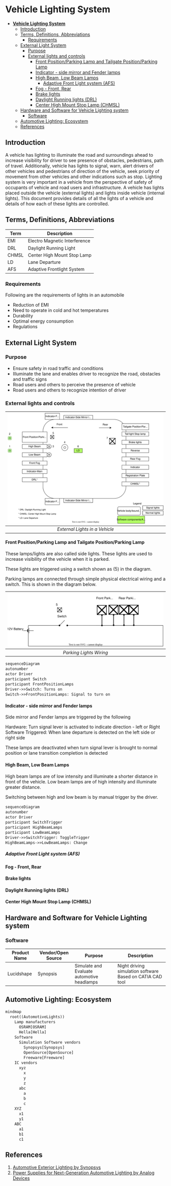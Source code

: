 # **Vehicle Lighting System**


- [**Vehicle Lighting System**](#vehicle-lighting-system)
  - [Introduction](#introduction)
  - [Terms, Definitions, Abbreviations](#terms-definitions-abbreviations)
    - [Requirements](#requirements)
  - [External Light System](#external-light-system)
    - [Purpose](#purpose)
    - [External lights and controls](#external-lights-and-controls)
      - [Front Position/Parking Lamp and Tailgate Position/Parking Lamp](#front-positionparking-lamp-and-tailgate-positionparking-lamp)
      - [Indicator - side mirror and Fender lamps](#indicator---side-mirror-and-fender-lamps)
      - [High Beam, Low Beam Lamps](#high-beam-low-beam-lamps)
        - [Adaptive Front Light system (AFS)](#adaptive-front-light-system-afs)
      - [Fog - Front, Rear](#fog---front-rear)
      - [Brake lights](#brake-lights)
      - [Daylight Running lights (DRL)](#daylight-running-lights-drl)
      - [Center High Mount Stop Lamp (CHMSL)](#center-high-mount-stop-lamp-chmsl)
  - [Hardware and Software for Vehicle Lighting system](#hardware-and-software-for-vehicle-lighting-system)
    - [Software](#software)
  - [Automotive Lighting: Ecosystem](#automotive-lighting-ecosystem)
  - [References](#references)

## Introduction
A vehicle has lighting to illuminate the road and surroundings ahead to increase visibility for driver to see presence of obstacles, pedestrians, path of travel. Additionally, vehicle has lights to signal, warn, alert drivers of other vehicles and pedestrians of direction of the vehicle, seek priority of movement from other vehicles and other indications such as stop. Lighting system is very important in a vehicle from the perspective of safety of occupants of vehicle and road users and infrastructure. A vehicle has lights placed outside the vehicle (external lights) and lights inside vehicle (internal lights). This document provides details of all the lights of a vehicle and details of how each of these lights are controlled.

## Terms, Definitions, Abbreviations

| Term | Description |
|------|-------------|
| EMI  | Electro Magnetic Interference |
| DRL  | Daylight Running Light |
| CHMSL | Center High Mount Stop Lamp |
| LD | Lane Departure |
| AFS | Adaptive Frontlight System |


### Requirements

Following are the requirements of lights in an automobile

* Reduction of EMI
* Need to operate in cold and hot temperatures
* Durability
* Optimal energy consumption
* Regulations

 

## External Light System

### Purpose

* Ensure safety in road traffic and conditions
* Illuminate the lane and enables driver to recognize the road, obstacles and traffic signs
* Road users and others to perceive the presence of vehicle
* Road users and others to recognize intention of driver

### External lights and controls


| ![External Lights](ExternalLights.svg) |
| :------------------------------------: |
|                 *External Lights in a Vehicle*                  |

#### Front Position/Parking Lamp and Tailgate Position/Parking Lamp
These lamps/lights are also called side lights. These lights are used to increase visibility of the vehicle when it is parked.

These lights are triggered using a switch shown as (5) in the diagram.

Parking lamps are connected through simple physical electrical wiring and a switch. This is shown in the diagram below.


| ![Parking Lights Wiring](ParkingLightsWiring.svg) |
| :------------------------------------: |
|                 *Parking Lights Wiring*                  |



```mermaid
sequenceDiagram
autonumber
actor Driver
participant Switch
participant FrontPositionLamps
Driver->>Switch: Turns on
Switch->>FrontPositionLamps: Signal to turn on
```

#### Indicator - side mirror and Fender lamps
Side mirror and Fender lamps are triggered by the following

Hardware: Turn signal lever is activated to indicate direction - left or Right
Software Triggered: When lane departure is detected on the left side or right side

These lamps are deactivated when turn signal lever is brought to normal position or lane transition completion is detected

#### High Beam, Low Beam Lamps
High beam lamps are of low intensity and illuminate a shorter distance in front of the vehicle. Low beam lamps are of high intensity and illuminate greater distance.

Switching between high and low beam is by manual trigger by the driver.

```mermaid
sequenceDiagram
autonumber
actor Driver
participant SwitchTrigger
participant HighBeamLamps
participant LowBeamLamps
Driver->>SwitchTrigger: ToggleTrigger
HighBeamLamps->>LowBeamLamps: Change
```


##### Adaptive Front Light system (AFS)
<TBD>

#### Fog - Front, Rear


#### Brake lights


#### Daylight Running lights (DRL)


#### Center High Mount Stop Lamp (CHMSL)


## Hardware and Software for Vehicle Lighting system

### Software

| Product Name | Vendor/Open Source | Purpose | Description |
|--------------|--------------------|---------|-------------|
| Lucidshape | Synopsis | Simulate and Evaluate automotive headlamps  | Night driving simulation software Based on CATIA CAD tool |


## Automotive Lighting: Ecosystem

```mermaid
mindmap
  root((AutomotiveLights))
    Lamp manufacturers
      OSRAM[OSRAM]
      Hella[Hella]
    Software
      Simulation Software vendors
        Synopsys[Synopsys]
        OpenSource[OpenSource]
        Freeware[Freeware]
    IC vendors
      xyz
        x
        y
        z
      abc
        a
        b
        c
    XYZ
      x1
      y1
    ABC
      a1
      b1
      c1
```

## References
1. [Automotive Exterior Lighting by Synopsys](https://www.synopsys.com/automotive/what-is-automotive-exterior-lighting.html)
2. [Power Supplies for Next-Generation Automotive Lighting by Analog Devices](https://www.analog.com/en/technical-articles/power-supplies-for-nextgeneration-automotive-lighting.html)